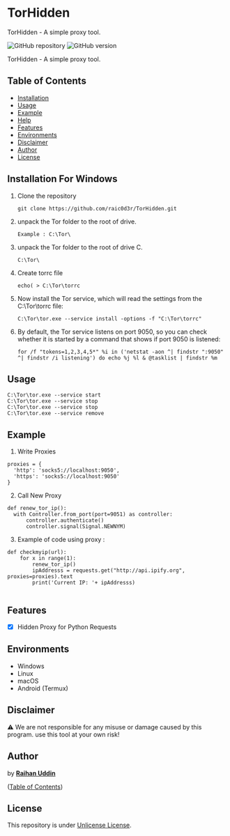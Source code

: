 # TorHidden
TorHidden - A simple proxy tool.

![GitHub repository](https://img.shields.io/badge/raic0d3r-TorHidden-blue?style=flat-square&logo=github)
![GitHub version](https://img.shields.io/badge/version-1.0-yellow?style=flat-square)

TorHidden - A simple proxy tool.

## Table of Contents

- [Installation](#installation)
- [Usage](#usage)
- [Example](#example)
- [Help](#help)
- [Features](#features)
- [Environments](#environments)
- [Disclaimer](#disclaimer)
- [Author](#author)
- [License](#license)

## Installation For Windows

1. Clone the repository
    ```
    git clone https://github.com/raic0d3r/TorHidden.git
    ```
2. unpack the Tor folder to the root of drive.
    ```
    Example : C:\Tor\
    ```

3. unpack the Tor folder to the root of drive C.
    ```
    C:\Tor\
    ```
    
4. Create torrc file
    ```
    echo( > C:\Tor\torrc
    ```
    
5. Now install the Tor service, which will read the settings from the C:\Tor\torrc file:
    ```
    C:\Tor\tor.exe --service install -options -f "C:\Tor\torrc"
    ```
    
6. By default, the Tor service listens on port 9050, so you can check whether it is started by a command that shows if port 9050 is listened:
    ```
    for /f "tokens=1,2,3,4,5*" %i in ('netstat -aon ^| findstr ":9050" ^| findstr /i listening') do echo %j %l & @tasklist | findstr %m
    ```    
    
## Usage

    C:\Tor\tor.exe --service start
    C:\Tor\tor.exe --service stop
    C:\Tor\tor.exe --service stop
    C:\Tor\tor.exe --service remove
    
## Example
  1. Write Proxies
  ```
  proxies = {
    'http': 'socks5://localhost:9050',
    'https': 'socks5://localhost:9050'
  }
  ```
  2. Call New Proxy
  ```
  def renew_tor_ip():
    with Controller.from_port(port=9051) as controller:
        controller.authenticate()
        controller.signal(Signal.NEWNYM)
  ```
  3. Example of code using proxy :
  ```
  def checkmyip(url): 
      for x in range(1):
          renew_tor_ip()
          ipAddresss = requests.get("http://api.ipify.org", proxies=proxies).text 
          print('Current IP: '+ ipAddresss) 
        
  ```

## Features

   - [x] Hidden Proxy for Python Requests

## Environments

* Windows
* Linux
* macOS
* Android (Termux)

## Disclaimer

:warning: We are not responsible for any misuse or damage caused by this program. use this tool at your own risk!

## Author

by [**Raihan Uddin**](https://t.me/raic0d3r)

([Table of Contents](#table-of-contents))

## License

This repository is under [Unlicense License](https://github.com/raic0d3r/TorHidden/blob/main/LICENSE).
